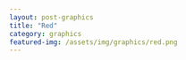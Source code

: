 ```yaml
---
layout: post-graphics
title: "Red"
category: graphics
featured-img: /assets/img/graphics/red.png
---
```

